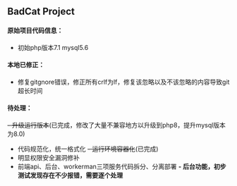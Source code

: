 ## BadCat Project

#### 原始项目代码信息：
- 初始php版本7.1 mysql5.6 

#### 本地已修正：
- 修复gitgnore错误，修正所有crlf为lf，修复该忽略以及不该忽略的内容导致git超长时间

#### 待处理：
~~- 升级运行版本~~(已完成，修改了大量不兼容地方以升级到php8，提升mysql版本为8.0)
- 代码规范化，统一格式化
~~- 运行环境容器化~~(已完成)
- 明显权限安全漏洞修补
- 前端api、后台、workerman三项服务代码拆分、分离部署
**- 后台功能，初步测试发现存在不少报错，需要逐个处理**
